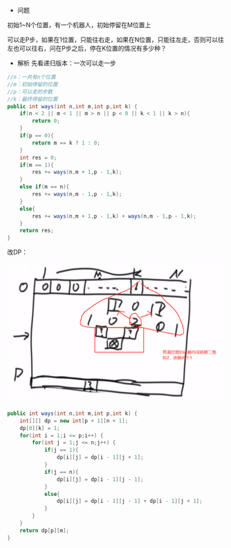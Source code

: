 - 问题

初始1~N个位置，有一个机器人，初始停留在M位置上

可以走P步，如果在1位置，只能往右走，如果在N位置，只能往左走，否则可以往左也可以往右，问在P步之后，停在K位置的情况有多少种？

- 解析
先看递归版本：一次可以走一步
```java
//n：一共有n个位置
//m：初始停留的位置
//p：可以走的步数
//k：最终停留的位置
public int ways(int n,int m,int p,int k) {
    if(n < 2 || m < 1 || m > n || p < 0 || k < 1 || k > n){
        return 0;
    }
    if(p == 0){
        return m == k ? 1 : 0;
    }
    int res = 0;
    if(m == 1){
        res += ways(n,m + 1,p - 1,k);
    }
    else if(m == n){
        res += ways(n,m - 1,p - 1,k);
    }
    else{
        res += ways(n,m + 1,p - 1,k) + ways(n,m - 1,p - 1,k);
    }
    return res;
}
```
改DP：

![](https://github.com/cyxpdc/Algorithm/blob/master/image.png)
```java
public int ways(int n,int m,int p,int k) {
    int[][] dp = new int[p + 1][n + 1];
    dp[0][k] = 1;
    for(int i = 1;i <= p;i++) {
        for(int j = 1;j <= n;j++) {
            if(j == 1){
                dp[i][j] = dp[i - 1][j + 1];
            }
            if(j == n){
                dp[i][j] = dp[i - 1][j - 1];
            }
            else{
                dp[i][j] = dp[i - 1][j - 1] + dp[i - 1][j + 1];
            }
        }
    }
    return dp[p][m];
}
```
